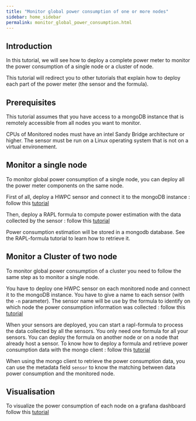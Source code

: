 ```yaml
---
title: "Monitor global power consumption of one or more nodes"
sidebar: home_sidebar 
permalink: monitor_global_power_consumption.html
---
```


## Introduction

In this tutorial, we will see how to deploy a complete power meter to monitor
the power consumption of a single node or a cluster of node.

This tutorial will redirect you to other tutorials that explain how to deploy
each part of the power meter (the sensor and the formula).

## Prerequisites
This tutorial assumes that you have access to a mongoDB instance that is remotely
accessible from all nodes you want to monitor.

CPUs of Monitored nodes must have an intel Sandy Bridge architecture or higher.
The sensor must be run on a Linux operating system that is not on a virtual
environement.

## Monitor a single node

To monitor global power consumption of a single node, you can deploy all the
power meter components on the same node.

First of all, deploy a HWPC sensor and connect it to the mongoDB instance :
follow this [tutorial](/howto_deploy_hwpc_sensor.html)

Then, deploy a RAPL formula to compute power estimation with the data collected
by the sensor : follow this [tutorial](/howto_deploy_rapl_formula.html)

Power consumption estimation will be stored in a mongodb database. See the
RAPL-formula tutorial to learn how to retrieve it.

## Monitor a Cluster of two node

To monitor global power consumption of a cluster you need to follow the same
step as to monitor a single node.

You have to deploy one HWPC sensor on each monitored node and connect it to the
mongoDB instance. You have to give a name to each sensor (with the `-n`
parameter). The sensor name will be use by the formula to identify on which node
the power consumption information was collected : follow this
[tutorial](/howto_deploy_hwpc_sensor.html)

When your sensors are deployed, you can start a rapl-formula to process the data
collected by all the sensors. You only need one formula for all your
sensors. You can deploy the formula on another node or on a node that already
host a sensor. To know how to deploy a formula and retrieve power consumption
data with the mongo client : follow this
[tutorial](/howto_deploy_rapl_formula.html)

When using the mongo client to retrieve the power consumption data, you can use
the metadata field `sensor` to know the matching between data power consumption
and the monitored node.

## Visualisation

To visualize the power consumption of each node on a grafana dashboard follow
this [tutorial](howto_connect_to_grafana.html)
